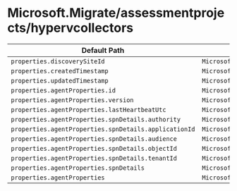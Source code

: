 # Microsoft.Migrate/assessmentprojects/hypervcollectors

| Default Path | Alias |
|---|---|
| `properties.discoverySiteId` | `Microsoft.Migrate/assessmentprojects/hypervcollectors/discoverySiteId` |
| `properties.createdTimestamp` | `Microsoft.Migrate/assessmentprojects/hypervcollectors/createdTimestamp` |
| `properties.updatedTimestamp` | `Microsoft.Migrate/assessmentprojects/hypervcollectors/updatedTimestamp` |
| `properties.agentProperties.id` | `Microsoft.Migrate/assessmentprojects/hypervcollectors/agentProperties.id` |
| `properties.agentProperties.version` | `Microsoft.Migrate/assessmentprojects/hypervcollectors/agentProperties.version` |
| `properties.agentProperties.lastHeartbeatUtc` | `Microsoft.Migrate/assessmentprojects/hypervcollectors/agentProperties.lastHeartbeatUtc` |
| `properties.agentProperties.spnDetails.authority` | `Microsoft.Migrate/assessmentprojects/hypervcollectors/agentProperties.spnDetails.authority` |
| `properties.agentProperties.spnDetails.applicationId` | `Microsoft.Migrate/assessmentprojects/hypervcollectors/agentProperties.spnDetails.applicationId` |
| `properties.agentProperties.spnDetails.audience` | `Microsoft.Migrate/assessmentprojects/hypervcollectors/agentProperties.spnDetails.audience` |
| `properties.agentProperties.spnDetails.objectId` | `Microsoft.Migrate/assessmentprojects/hypervcollectors/agentProperties.spnDetails.objectId` |
| `properties.agentProperties.spnDetails.tenantId` | `Microsoft.Migrate/assessmentprojects/hypervcollectors/agentProperties.spnDetails.tenantId` |
| `properties.agentProperties.spnDetails` | `Microsoft.Migrate/assessmentprojects/hypervcollectors/agentProperties.spnDetails` |
| `properties.agentProperties` | `Microsoft.Migrate/assessmentprojects/hypervcollectors/agentProperties` |

